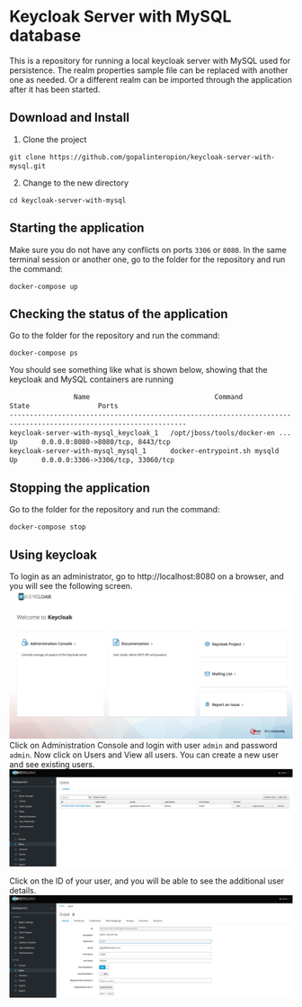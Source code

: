 # Keycloak Server with MySQL database
This is a repository for running a local keycloak server with MySQL used for persistence. The realm properties sample file can be replaced with another one as needed. Or a different realm can be imported through the application after it has been started.

## Download and Install
1. Clone the project
```
git clone https://github.com/gopalinteropion/keycloak-server-with-mysql.git
```
2. Change to the new directory
```
cd keycloak-server-with-mysql
```
## Starting the application
Make sure you do not have any conflicts on ports `3306` or `8080`. In the same terminal session or another one, go to the folder for the repository and run the command:
```
docker-compose up
``` 
## Checking the status of the application
Go to the folder for the repository and run the command:
```
docker-compose ps
```
You should see something like what is shown below, showing that the keycloak and MySQL containers are running
```
                Name                               Command               State                 Ports              
------------------------------------------------------------------------------------------------------------------
keycloak-server-with-mysql_keycloak_1   /opt/jboss/tools/docker-en ...   Up      0.0.0.0:8080->8080/tcp, 8443/tcp 
keycloak-server-with-mysql_mysql_1      docker-entrypoint.sh mysqld      Up      0.0.0.0:3306->3306/tcp, 33060/tcp
```
## Stopping the application
Go to the folder for the repository and run the command:
```
docker-compose stop
``` 
## Using keycloak
To login as an administrator, go to http://localhost:8080 on a browser, and you will see the following screen.
![Keycloak Console](./images/keycloak_console.png)
Click on Administration Console and login with user `admin` and password `admin`. 
Now click on Users and View all users. You can create a new user and see existing users. 
![Keycloak Users](./images/keycloak_users.png)

Click on the ID of your user, and you will be able to see the additional user details.
![Keycloak User Details](./images/keycloak_user_details.png)